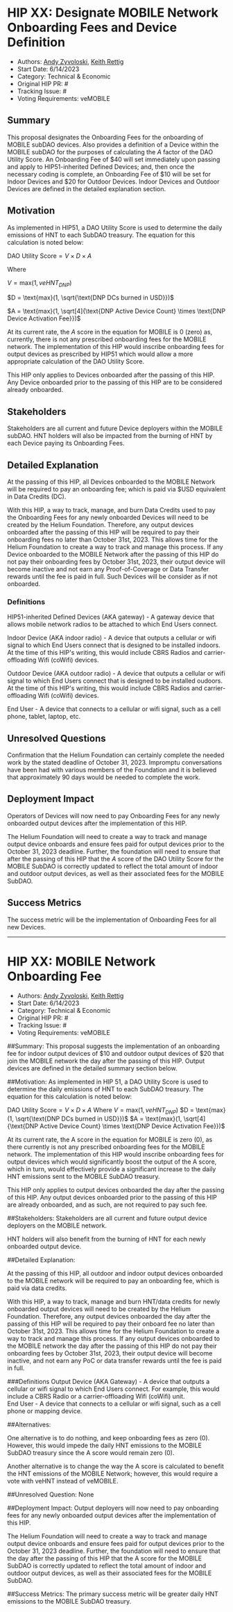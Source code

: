 # HIP XX: Designate MOBILE Network Onboarding Fees and Device Definition
- Authors: [Andy Zyvoloski](https://github.com/heatedlime), [Keith Rettig](https://github.com/keithrettig)
- Start Date: 6/14/2023
- Category: Technical & Economic
- Original HIP PR: #
- Tracking Issue: #
- Voting Requirements: veMOBILE

## Summary
This proposal designates the Onboarding Fees for the onboarding of MOBILE subDAO devices.  Also provides a definition of a Device within the MOBILE subDAO for the purposes of calculating the $A$ factor of the DAO Utility Score.  An Onboarding Fee of $40 will set immediately upon passing and apply to HIP51-inherited Defined Devices; and, then once the necessary coding is complete, an Onboarding Fee of $10 will be set for Indoor Devices and $20 for Outdoor Devices.  Indoor Devices and Outdoor Devices are defined in the detailed explanation section.

## Motivation
As implemented in HIP51, a DAO Utility Score is used to determine the daily emissions of HNT to each SubDAO treasury. The equation for this calculation is noted below:

$\text{DAO Utility Score} = V \times D \times A$

Where

$V = \text{max}(1, veHNT_{DNP})$

$D = \text{max}(1, \sqrt{\text{DNP DCs burned in USD}})$

$A = \text{max}(1, \sqrt[4]{\text{DNP Active Device Count} \times \text{DNP Device Activation Fee}})$

At its current rate, the $A$ score in the equation for MOBILE is $0$ (zero) as, currently, there is not any prescribed onboarding fees for the MOBILE network.  The implementation of this HIP would inscribe onboarding fees for output devices as prescribed by HIP51 which would allow a more appropriate calculation of the DAO Utility Score.

This HIP only applies to Devices onboarded after the passing of this HIP.  Any Device onboarded prior to the passing of this HIP are to be considered already onboarded.

## Stakeholders
Stakeholders are all current and future Device deployers within the MOBILE subDAO.  HNT holders will also be impacted from the burning of HNT by each Device paying its Onboarding Fees.

## Detailed Explanation
At the passing of this HIP, all Devices onboarded to the MOBILE Network will be required to pay an onboarding fee; which is paid via $USD equivalent in Data Credits (DC). 

With this HIP, a way to track, manage, and burn Data Credits used to pay the Onboarding Fees for any newly onboarded Devices will need to be created by the Helium Foundation.  Therefore, any output devices onboarded after the passing of this HIP will be required to pay their onboarding fees no later than October 31st, 2023.  This allows time for the Helium Foundation to create a way to track and manage this process.  If any Device onboarded to the MOBILE Network after the passing of this HIP do not pay their onboarding fees by October 31st, 2023, their output device will become inactive and not earn any Proof-of-Coverage or Data Transfer rewards until the fee is paid in full.  Such Devices will be consider as if not onboarded.

### Definitions
HIP51-inherited Defined Devices (AKA gateway) - A gateway device that allows mobile network radios to be attached to which End Users connect.

Indoor Device (AKA indoor radio) - A device that outputs a cellular or wifi signal to which End Users connect that is designed to be installed indoors.  At the time of this HIP's writing, this would include CBRS Radios and carrier-offloading Wifi (coWifi) devices.

Outdoor Device (AKA outdoor radio) - A device that outputs a cellular or wifi signal to which End Users connect that is designed to be installed oudoors.  At the time of this HIP's writing, this would include CBRS Radios and carrier-offloading Wifi (coWifi) devices.

     
End User - A device that connects to a cellular or wifi signal, such as a cell phone, tablet, laptop, etc.

## Unresolved Questions
Confirmation that the Helium Foundation can certainly complete the needed work by the stated deadline of October 31, 2023.  Impromptu conversations have been had with various members of the Foundation and it is believed that approximately 90 days would be needed to complete the work.

## Deployment Impact
Operators of Devices will now need to pay Onboarding Fees for any newly onboarded output devices after the implementation of this HIP.

The Helium Foundation will need to create a way to track and manage output device onboards and ensure fees paid for output devices prior to the October 31, 2023 deadline. Further, the foundation will need to ensure that after the passing of this HIP that the $A$ score of the DAO Utility Score for the MOBILE SubDAO is correctly updated to reflect the total amount of indoor and outdoor output devices, as well as their associated fees for the MOBILE SubDAO.

## Success Metrics
The success metric will be the implementation of Onboarding Fees for all new Devices.




**********************************************************************************************************************************************

# HIP XX: MOBILE Network Onboarding Fee
- Authors: [Andy Zyvoloski](https://github.com/heatedlime), [Keith Rettig](https://github.com/keithrettig)
- Start Date: 6/14/2023
- Category: Technical & Economic
- Original HIP PR: #
- Tracking Issue: #
- Voting Requirements: veMOBILE

##Summary: 
This proposal suggests the implementation of an onboarding fee for indoor output devices of $10 and outdoor output devices of $20 that join the MOBILE network the day after the passing of this HIP. Output devices are defined in the detailed summary section below.

##Motivation:
As implemented in HIP 51, a DAO Utility Score is used to determine the daily emissions of HNT to each SubDAO treasury. The equation for this calculation is noted below:

$\text{DAO Utility Score} = V \times D \times A$
Where
$V = \text{max}(1, veHNT_{DNP})$
$D = \text{max}(1, \sqrt{\text{DNP DCs burned in USD}})$
$A = \text{max}(1, \sqrt[4]{\text{DNP Active Device Count} \times \text{DNP Device Activation Fee}})$

At its current rate, the A score in the equation for MOBILE is zero (0), as there currently is not any prescribed onboarding fees for the MOBILE network. The implementation of this HIP would inscribe onboarding fees for output devices which would significantly boost the output of the A score, which in turn, would effectively provide a significant increase to the daily HNT emissions sent to the MOBILE SubDAO treasury.  

This HIP only applies to output devices onboarded the day after the passing of this HIP. Any output devices onboarded prior to the passing of this HIP are already onboarded, and as such, are not required to pay such fee. 

##Stakeholders:
Stakeholders are all current and future output device deployers on the MOBILE network. 

HNT holders will also benefit from the burning of HNT for each newly onboarded output device.

##Detailed Explanation:

At the passing of this HIP, all outdoor and indoor output devices onboarded to the MOBILE network will be required to pay an onboarding fee, which is paid via data credits. 

With this HIP, a way to track, manage and burn HNT/data credits for newly onboarded output devices will need to be created by the Helium Foundation. Therefore, any output devices onboarded the day after the passing of this HIP will be required to pay their onboard fee no later than October 31st, 2023. This allows time for the Helium Foundation to create a way to track and manage this process. If any output devices onboarded to the MOBILE network the day after the passing of this HIP do not pay their onboarding fees by October 31st, 2023, their output device will become inactive, and not earn any PoC or data transfer rewards until the fee is paid in full. 

###Definitions
Output Device (AKA Gateway) - A device that outputs a cellular or wifi signal to which End Users connect. For example, this would include a CBRS Radio or a carrier-offloading Wifi (coWifi) unit.  
End User - A device that connects to a cellular or wifi signal, such as a cell phone or mapping device.

##Alternatives:

One alternative is to do nothing, and keep onboarding fees as zero (0). However, this would impede the daily HNT emissions to the MOBILE SubDAO treasury since the A score would remain zero (0). 

Another alternative is to change the way the A score is calculated to benefit the HNT emissions of the MOBILE Network; however, this would require a vote with veHNT instead of veMOBILE. 

##Unresolved Question:
None

##Deployment Impact:
Output deployers will now need to pay onboarding fees for any newly onboarded output devices after the implementation of this HIP.

The Helium Foundation will need to create a way to track and manage output device onboards and ensure fees paid for output devices prior to the October 31, 2023 deadline. Further, the foundation will need to ensure that the day after the passing of this HIP that the A score for the MOBILE SubDAO is correctly updated to reflect the total amount of indoor and outdoor output devices, as well as their associated fees for the MOBILE SubDAO.

##Success Metrics:
The primary success metric will be greater daily HNT emissions to the MOBILE SubDAO treasury. 
